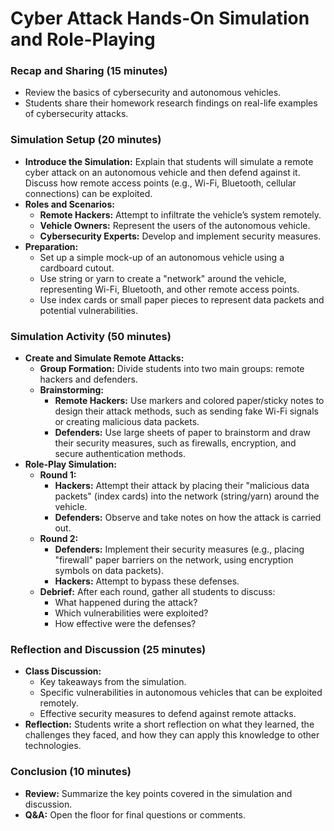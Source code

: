 # Cyber Attack Hands-On Simulation and Role-Playing

### Recap and Sharing (15 minutes)

- Review the basics of cybersecurity and autonomous vehicles.
- Students share their homework research findings on real-life examples of cybersecurity attacks.

### Simulation Setup (20 minutes)

- **Introduce the Simulation:** Explain that students will simulate a remote cyber attack on an autonomous vehicle and then defend against it. Discuss how remote access points (e.g., Wi-Fi, Bluetooth, cellular connections) can be exploited.
- **Roles and Scenarios:**
  - **Remote Hackers:** Attempt to infiltrate the vehicle’s system remotely.
  - **Vehicle Owners:** Represent the users of the autonomous vehicle.
  - **Cybersecurity Experts:** Develop and implement security measures.
- **Preparation:**
  - Set up a simple mock-up of an autonomous vehicle using a cardboard cutout.
  - Use string or yarn to create a "network" around the vehicle, representing Wi-Fi, Bluetooth, and other remote access points.
  - Use index cards or small paper pieces to represent data packets and potential vulnerabilities.

### Simulation Activity (50 minutes)

- **Create and Simulate Remote Attacks:**
  - **Group Formation:** Divide students into two main groups: remote hackers and defenders.
  - **Brainstorming:**
    - **Remote Hackers:** Use markers and colored paper/sticky notes to design their attack methods, such as sending fake Wi-Fi signals or creating malicious data packets.
    - **Defenders:** Use large sheets of paper to brainstorm and draw their security measures, such as firewalls, encryption, and secure authentication methods.
- **Role-Play Simulation:**
  - **Round 1:**
    - **Hackers:** Attempt their attack by placing their "malicious data packets" (index cards) into the network (string/yarn) around the vehicle.
    - **Defenders:** Observe and take notes on how the attack is carried out.
  - **Round 2:**
    - **Defenders:** Implement their security measures (e.g., placing "firewall" paper barriers on the network, using encryption symbols on data packets).
    - **Hackers:** Attempt to bypass these defenses.
  - **Debrief:** After each round, gather all students to discuss:
    - What happened during the attack?
    - Which vulnerabilities were exploited?
    - How effective were the defenses?

### Reflection and Discussion (25 minutes)
- **Class Discussion:**
  - Key takeaways from the simulation.
  - Specific vulnerabilities in autonomous vehicles that can be exploited remotely.
  - Effective security measures to defend against remote attacks.
- **Reflection:** Students write a short reflection on what they learned, the challenges they faced, and how they can apply this knowledge to other technologies.

### Conclusion (10 minutes)
- **Review:** Summarize the key points covered in the simulation and discussion.
- **Q&A:** Open the floor for final questions or comments.

